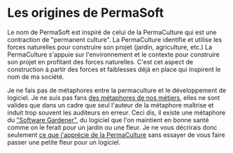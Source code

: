 # Les origines de PermaSoft

Le nom de PermaSoft est inspiré de celui de la PermaCulture qui est une contraction de "permanent culture".
La PermaCulture identifie et utilise les forces naturelles pour construire son projet (jardin, agriculture, etc.)
La PermaCulture s'appuie sur l'environnement et le contexte pour construire son projet en profitant des forces naturelles.
C'est cet aspect de construction à partir des forces et faiblesses déjà en place qui inspirent le nom de ma société. 

Je ne fais pas de métaphores entre la permaculture et le développement de logiciel.
Je ne suis pas fans [des métaphores de nos métiers](Salon/La%20métaphore%20du%20développeur%20n'est%20pas%20la%20bonne.md), elles ne sont valides que dans un cadre que seul l'auteur de la métaphore maîtrise et induit trop souvent les auditeurs en erreur.
Ceci dis, il existe une métaphore du ["Software Gardener"](https://www.methodsandtools.com/archive/softwaregardening.php), du logiciel que l'on maintient en bonne santé comme on le ferait pour un jardin ou une fleur.
Je ne vous décrirais donc seulement [ce que j'apprécie de la PermaCulture](Salon/permaculture.md) sans essayer de vous faire passer une petite fleur pour un logiciel.
